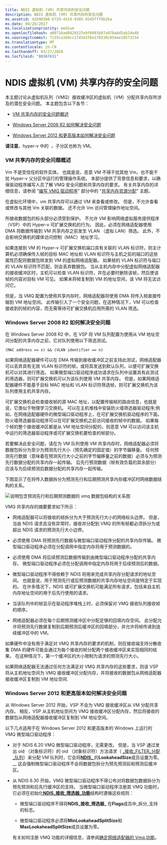 ```yaml
---
title: NDIS 虚拟机 (VM) 共享内存的安全问题
description: NDIS 虚拟机 (VM) 共享内存的安全问题
ms.assetid: 42b903b0-6729-4314-9305-9345fff9b2ba
ms.date: 04/20/2017
ms.localizationpriority: medium
ms.openlocfilehash: a00716ad8429137e9f6093b97a978a6d5ab24e48
ms.sourcegitcommit: 7135ca169cc274543fbe170330c054ee18573134
ms.translationtype: MT
ms.contentlocale: zh-CN
ms.lasthandoff: 03/27/2020
ms.locfileid: "80367631"
---
```

# <a name="security-issues-with-ndis-virtual-machine-vm-shared-memory"></a>NDIS 虚拟机 (VM) 共享内存的安全问题





本主题讨论从虚拟机队列（VMQ）接收缓冲区的虚拟机（VM）分配共享内存所涉及的潜在安全问题。 本主题包含以下各节：

-   [VM 共享内存的安全问题概述](#overview)

-   [Windows Server 2008 R2 如何解决安全问题](#ndis620)

-   [Windows Server 2012 和更高版本如何解决安全问题](#ndis630)

**请注意**，hyper-v 中的  ，子分区也称为 VM。

 

### <a name="overview-of-the-security-issues-with-vm-shared-memory"></a><a href="" id="overview"></a>VM 共享内存的安全问题概述

Vm 不是受信任的软件实体。 也就是说，恶意 VM 不得干扰其他 Vm，也不能干扰 Hyper-v 父分区中运行的管理操作系统。 本部分提供了背景信息和要求，以确保驱动程序编写人员了解 VMQ 安全问题和共享内存的要求。 有关共享内存的详细信息，请参阅 "[编写 VMQ 驱动程序](writing-vmq-drivers.md)" 部分中的 "[共享内存资源分配](shared-memory-resource-allocation.md)" 主题。

在虚拟化环境中，vm 共享内存可以通过 VM 来查看或修改。 但是，不允许查看或修改与其他 Vm 关联的数据。 还不允许 Vm 访问管理操作地址空间。

所接收数据包的标头部分必须受到保护。 不允许 VM 影响网络虚拟服务提供程序（VSP）中的 Hyper-v 可扩展交换机的行为。 因此，必须在网络适配器使用 DMA 将数据传输到 VM 共享内存之前发生 VLAN （虚拟 LAN）筛选。 此外，不会影响交换机的媒体访问控制（MAC）地址学习。

如果连接到 VM 的 Hyper-v 可扩展交换机端口具有关联的 VLAN 标识符，则主计算机必须确保传入帧的目标 MAC 地址和 VLAN 标识符与主机之前的端口的这些属性匹配将数据包转发到 VM 的虚拟网络适配器。 如果帧的 VLAN 标识符与端口的 VLAN 标识符不匹配，则会丢弃数据包。 当从主机内存中分配虚拟网络适配器的接收缓冲区时，主机可以检查 VLAN 标识符，并在必要时删除该帧，然后使该帧的内容对目标 VM 可见。 如果未将帧复制到 VM 的地址空间，该 VM 将无法访问它。

但是，当 VMQ 配置为使用共享内存时，网络适配器将使用 DMA 将传入帧直接传输到 VM 地址空间。 此传输引入了一个安全问题，在这种情况下，VM 可以检查接收到的帧的内容，而无需等待可扩展交换机应用所需的 VLAN 筛选。

### <a name="how-windows-server2008r2-addresses-the-security-issue"></a><a href="" id="ndis620"></a>Windows Server 2008 R2 如何解决安全问题

在 Windows Server 2008 R2 中，在 VSP 将 VM 队列配置为使用从 VM 地址空间分配的共享内存之前，它对队列使用以下筛选测试。

```syntax
(MAC address == x) && (VLAN identifier == n)
```

如果网络适配器硬件可以在 DMA 传输到接收缓冲区之前支持此测试，网络适配器可以丢弃具有无效 VLAN 标识符的帧，或将其发送到默认队列，以便可扩展交换机可以对其进行筛选。 如果微型端口驱动程序成功请求在队列中设置具有此测试的筛选器，则可扩展交换机可以为该队列使用 VM 共享内存。 但是，如果网络适配器硬件不能基于目标 MAC 地址和 VLAN 标识符筛选帧，则可扩展交换机为该队列使用主机共享内存。

可扩展交换机会检查接收帧的源 MAC 地址，以配置传输帧的路由信息，也就是说，它类似于物理学习交换机。 可以在主机堆栈中安装防火墙筛选器驱动程序;例如，在网络适配器硬件的微型端口驱动程序上，在可扩展交换机驱动程序的下面。 防火墙筛选器驱动程序可以在可扩展交换机之前访问接收的帧中的数据。 如果每个帧的整个接收缓冲区都是从 VM 地址空间分配的，则恶意 VM 可以访问该主机中运行的筛选器驱动程序或可扩展交换机要检查的帧部分。

若要解决此安全问题，请在为 VM 队列使用 VM 共享内存时，网络适配器必须将数据包拆分为至少为预测先行大小（预先确定的固定值）的字节偏移量。 任何预测先行数据（意味着在预测先行大小之前的字节偏移量之前的数据）必须与为预测先行数据分配的共享内存一起传输。 后先行预测数据（帧有效负载的其余部分）应该与为后续预测后数据分配的共享内存一起传输。

下图显示了在将传入数据拆分为预测先行和后期预测共享内存缓冲区时网络数据结构的关系。

![说明包含预测先行和后期预测数据的 vmq 数据包结构的关系图](images/vmqpacket.png)

VMQ 共享内存的摘要要求如下所示：

-   网络适配器可以将接收的帧拆分为大于预测先行大小的网络标头边界。 但是，当由 NDIS 请求且没有异常时，接收并分配到 VMQ 的所有帧都必须拆分为或超出 NDIS 请求的预测先行大小边界。

-   必须使用 DMA 将预测先行数据与微型端口驱动程序分配的共享内存传输。 微型端口驱动程序必须在分配调用中指定内存将用于预测数据的。

-   必须使用 DMA 将后续预测后数据传输到由微型端口驱动程序分配的共享内存。 微型端口驱动程序必须在分配调用中指定内存将用于后续预测后的数据。

-   微型端口驱动程序不得依赖于 NDIS 将用来完成共享内存分配请求的地址空间。 也就是说，用于预测先行或后预测数据的共享内存地址空间是特定于实现的。 在许多情况下，NDIS 或可扩展交换机可能满足所有请求，包括来自主机内存地址空间的用于后先行使用的请求。

-   当该队列中的帧显示在驱动程序堆栈上时，必须保留对 VMQ 接收队列接收帧的顺序。

-   网络适配器必须在每个后期预测缓冲区中分配足够的回填内存空间。 此分配允许将预测先行数据复制到后期预测后缓冲区的回填部分，并允许将帧传递到连续缓冲区中的 VM。

如果硬件中没有用于满足对 VMQ 共享内存的要求的机制，则在接收端支持分散收集 DMA 的硬件可能会通过为每个接收的帧分配两个接收缓冲区来实现相同的结果。 在这种情况下，第一个缓冲区的大小限制为请求的预测先行大小。

如果网络适配器无法通过任何方法满足对 VMQ 共享内存的这些要求，则该 VSP 将从主机地址空间为 VMQ 接收缓冲区分配内存，并将接收的数据包从网络适配器接收缓冲区复制到 VM 地址空间.

### <a name="how-windows-server2012-and-later-versions-address-the-security-issue"></a><a href="" id="ndis630"></a>Windows Server 2012 和更高版本如何解决安全问题

从 Windows Server 2012 开始，VSP 不会为 VMQ 接收缓冲区从 VM 分配共享内存。 相反，VSP 从主机地址空间为 VMQ 接收缓冲区分配内存，然后将接收的数据包从网络适配器接收缓冲区复制到 VM 地址空间。

以下几点适用于在 Windows Server 2012 和更高版本的 Windows 上运行的 VMQ 微型端口驱动程序：

-   对于 NDIS 6.20 VMQ 微型端口驱动程序，无需更改。 但是，当 VSP 通过发出 oid （对象标识符）的 oid （对象标识符）方法请求（ [\_接收\_FILTER\_分配\_队列](https://docs.microsoft.com/windows-hardware/drivers/network/oid-receive-filter-allocate-queue)）来分配 VM 队列时，它会将[**NDIS\_** ](https://docs.microsoft.com/windows-hardware/drivers/ddi/ntddndis/ns-ntddndis-_ndis_receive_queue_parameters)的**LookaheadSize**成员设置为零。\_\_ 这会强制微型端口驱动程序不会将数据包拆分为预先预测前和预测后缓冲区。

-   从 NDIS 6.30 开始，VMQ 微型端口驱动程序不得公布对将数据包数据拆分为预先预测和后先行缓冲区的支持。 当微型端口驱动程序注册其 VMQ 功能时，它必须在初始化[**NDIS\_接收\_筛选器\_功能**](https://docs.microsoft.com/windows-hardware/drivers/ddi/ntddndis/ns-ntddndis-_ndis_receive_filter_capabilities)结构时遵循这些规则：

    -   微型端口驱动程序不得将**NDIS\_接收\_筛选器\_** 在**Flags**成员中\_拆分\_支持的标志。

    -   微型端口驱动程序必须将**MinLookaheadSplitSize**和**MaxLookaheadSplitSize**成员设置为零。

    有关如何注册 VMQ 功能的详细信息，请参阅[确定网络适配器的 Vmq 功能](determining-the-vmq-capabilities-of-a-network-adapter.md)。

 

 





